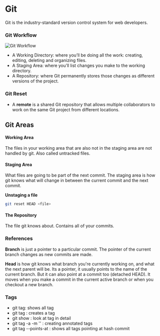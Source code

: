 # Git

Git is the industry-standard version control system for web developers.

### Git Workflow

![Git Workflow](https://github.com/karyma101/handbook/blob/master/GIT/img/workflow.png "Git Workflow")

  - A Working Directory: where you’ll be doing all the work: creating, editing, deleting and organizing files.
  - A Staging Area: where you’ll list changes you make to the working directory.
  - A Repository: where Git permanently stores those changes as different versions of the project.

### Git Reset

- A **remote** is a shared Git repository that allows multiple collaborators to work on the same Git project from different locations.

## Git Areas

#### Working Area

The files in your working area that are also not in the staging area are not handled by git. Also called untracked files.

#### Staging Area

What files are going to be part of the next commit. The staging area is how git knows what will change in between the current commit and the next commit.

**Unstaging a file**
```bash
git reset HEAD <file>
```

#### The Repository

The file git knows about. Contains all of your commits.

### References

**Branch** is just a pointer to a particular commit. The pointer of the current branch changes as new commits are made.

**Head** is how git knows what branch you're currently working on, and what the next parent will be. Its a pointer, it usually points to the name of the current branch. But it can also point at a commit too (detached HEAD). It moves when you make a commit in the current active branch or when you checkout a new branch.

###  Tags

- git tag: shows all tag
- git tag <name>: creates a tag
- git show  <name>: look at tag in detail
- git tag -a <name> -m '<message>' : creating annotated tags
- git tag --points-at <hash> : shows all tags pointing at hash commit